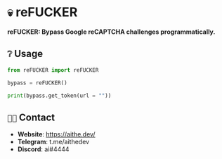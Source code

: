 # `💀` reFUCKER
**reFUCKER: Bypass Google reCAPTCHA challenges programmatically.**

## `❔` Usage
```py
from reFUCKER import reFUCKER

bypass = reFUCKER()

print(bypass.get_token(url = ""))
```

## `🧑‍💻` Contact
- **Website**: https://aithe.dev/
- **Telegram**: t.me/aithedev
- **Discord**: ai#4444
